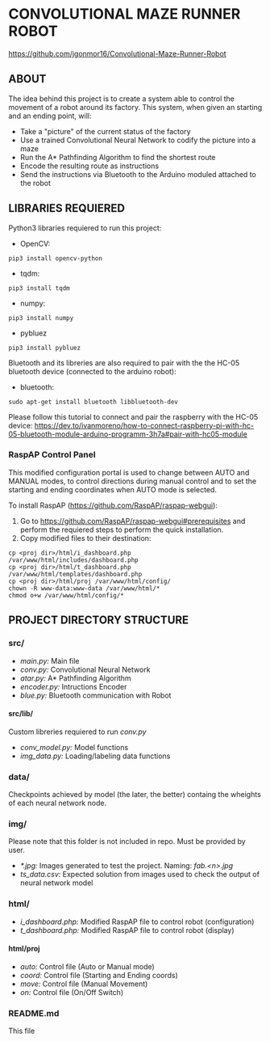 # CONVOLUTIONAL MAZE RUNNER ROBOT
<https://github.com/jgonmor16/Convolutional-Maze-Runner-Robot> 

ABOUT
-----
The idea behind this project is to create a system able to control the
movement of a robot around its factory. This system, when given an starting
and an ending point, will:
* Take a "picture" of the current status of the factory
* Use a trained Convolutional Neural Network to codify the picture into a
maze
* Run the A* Pathfinding Algorithm to find the shortest route
* Encode the resulting route as instructions
* Send the instructions via Bluetooth to the Arduino moduled attached to the
robot

LIBRARIES REQUIERED
-------------------
Python3 libraries requiered to run this project:
* OpenCV:
```
pip3 install opencv-python
```
* tqdm:
```
pip3 install tqdm
```
* numpy:
```
pip3 install numpy
```
* pybluez
```
pip3 install pybluez
```

Bluetooth and its libreries are also required to pair with the the HC-05
bluetooth device (connected to the arduino robot):
* bluetooth:
```
sudo apt-get install bluetooth libbluetooth-dev
```

Please follow this tutorial to connect and pair the raspberry with the
HC-05 device: <https://dev.to/ivanmoreno/how-to-connect-raspberry-pi-with-hc-05-bluetooth-module-arduino-programm-3h7a#pair-with-hc05-module>

### RaspAP Control Panel
This modified configuration portal is used to change between AUTO and
MANUAL modes, to control directions during manual control and to set the
starting and ending coordinates when AUTO mode is selected.

To install RaspAP (<https://github.com/RaspAP/raspap-webgui>):
1. Go to <https://github.com/RaspAP/raspap-webgui#prerequisites> and
perform the requiered steps to perform the quick installation.
2. Copy modified files to their destination:
```
cp <proj dir>/html/i_dashboard.php /var/www/html/includes/dashboard.php
cp <proj dir>/html/t_dashboard.php /var/www/html/templates/dashboard.php
cp <proj dir>/html/proj /var/www/html/config/
chown -R www-data:www-data /var/www/html/*
chmod o+w /var/www/html/config/*
```

PROJECT DIRECTORY STRUCTURE
---------------------------

### src/
* *main.py:* Main file
* *conv.py:* Convolutional Neural Network
* *atar.py:* A\* Pathfinding Algorithm
* *encoder.py:* Intructions Encoder
* *blue.py:* Bluetooth communication with Robot

#### src/lib/
Custom libreries requiered to run *conv.py*
* *conv_model.py:* Model functions
* *img_data.py:* Loading/labeling data functions

### data/
Checkpoints achieved by model (the later, the better) containg the wheights
of each neural network node.

### img/
Please note that this folder is not included in repo. Must be provided by
user.
* _\*.jpg:_ Images generated to test the project. Naming: *fab.\<n\>.jpg*
* *ts_data.csv:* Expected solution from images used to check the output of
neural network model

### html/
* *i\_dashboard.php:* Modified RaspAP file to control robot (configuration)
* *t\_dashboard.php:* Modified RaspAP file to control robot (display)

#### html/proj
* *auto:* Control file (Auto or Manual mode)
* *coord:* Control file (Starting and Ending coords)
* *move:* Control file (Manual Movement)
* *on:* Control file (On/Off Switch)

### README.md
This file
